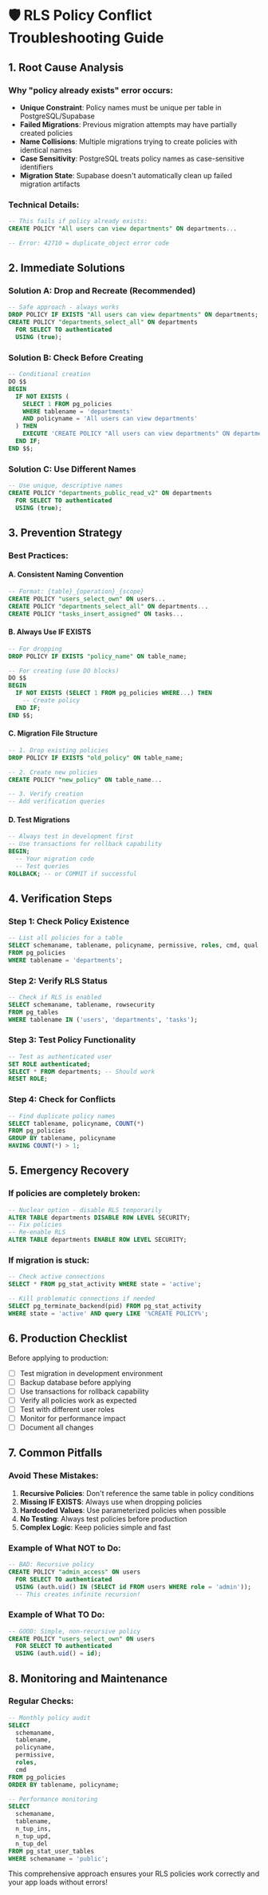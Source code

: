 # 🛡️ RLS Policy Conflict Troubleshooting Guide

## 1. Root Cause Analysis

### Why "policy already exists" error occurs:
- **Unique Constraint**: Policy names must be unique per table in PostgreSQL/Supabase
- **Failed Migrations**: Previous migration attempts may have partially created policies
- **Name Collisions**: Multiple migrations trying to create policies with identical names
- **Case Sensitivity**: PostgreSQL treats policy names as case-sensitive identifiers
- **Migration State**: Supabase doesn't automatically clean up failed migration artifacts

### Technical Details:
```sql
-- This fails if policy already exists:
CREATE POLICY "All users can view departments" ON departments...

-- Error: 42710 = duplicate_object error code
```

## 2. Immediate Solutions

### Solution A: Drop and Recreate (Recommended)
```sql
-- Safe approach - always works
DROP POLICY IF EXISTS "All users can view departments" ON departments;
CREATE POLICY "departments_select_all" ON departments
  FOR SELECT TO authenticated
  USING (true);
```

### Solution B: Check Before Creating
```sql
-- Conditional creation
DO $$
BEGIN
  IF NOT EXISTS (
    SELECT 1 FROM pg_policies 
    WHERE tablename = 'departments' 
    AND policyname = 'All users can view departments'
  ) THEN
    EXECUTE 'CREATE POLICY "All users can view departments" ON departments FOR SELECT TO authenticated USING (true)';
  END IF;
END $$;
```

### Solution C: Use Different Names
```sql
-- Use unique, descriptive names
CREATE POLICY "departments_public_read_v2" ON departments
  FOR SELECT TO authenticated
  USING (true);
```

## 3. Prevention Strategy

### Best Practices:

#### A. Consistent Naming Convention
```sql
-- Format: {table}_{operation}_{scope}
CREATE POLICY "users_select_own" ON users...
CREATE POLICY "departments_select_all" ON departments...
CREATE POLICY "tasks_insert_assigned" ON tasks...
```

#### B. Always Use IF EXISTS
```sql
-- For dropping
DROP POLICY IF EXISTS "policy_name" ON table_name;

-- For creating (use DO blocks)
DO $$
BEGIN
  IF NOT EXISTS (SELECT 1 FROM pg_policies WHERE...) THEN
    -- Create policy
  END IF;
END $$;
```

#### C. Migration File Structure
```sql
-- 1. Drop existing policies
DROP POLICY IF EXISTS "old_policy" ON table_name;

-- 2. Create new policies
CREATE POLICY "new_policy" ON table_name...

-- 3. Verify creation
-- Add verification queries
```

#### D. Test Migrations
```sql
-- Always test in development first
-- Use transactions for rollback capability
BEGIN;
  -- Your migration code
  -- Test queries
ROLLBACK; -- or COMMIT if successful
```

## 4. Verification Steps

### Step 1: Check Policy Existence
```sql
-- List all policies for a table
SELECT schemaname, tablename, policyname, permissive, roles, cmd, qual
FROM pg_policies 
WHERE tablename = 'departments';
```

### Step 2: Verify RLS Status
```sql
-- Check if RLS is enabled
SELECT schemaname, tablename, rowsecurity 
FROM pg_tables 
WHERE tablename IN ('users', 'departments', 'tasks');
```

### Step 3: Test Policy Functionality
```sql
-- Test as authenticated user
SET ROLE authenticated;
SELECT * FROM departments; -- Should work
RESET ROLE;
```

### Step 4: Check for Conflicts
```sql
-- Find duplicate policy names
SELECT tablename, policyname, COUNT(*) 
FROM pg_policies 
GROUP BY tablename, policyname 
HAVING COUNT(*) > 1;
```

## 5. Emergency Recovery

### If policies are completely broken:
```sql
-- Nuclear option - disable RLS temporarily
ALTER TABLE departments DISABLE ROW LEVEL SECURITY;
-- Fix policies
-- Re-enable RLS
ALTER TABLE departments ENABLE ROW LEVEL SECURITY;
```

### If migration is stuck:
```sql
-- Check active connections
SELECT * FROM pg_stat_activity WHERE state = 'active';

-- Kill problematic connections if needed
SELECT pg_terminate_backend(pid) FROM pg_stat_activity 
WHERE state = 'active' AND query LIKE '%CREATE POLICY%';
```

## 6. Production Checklist

Before applying to production:
- [ ] Test migration in development environment
- [ ] Backup database before applying
- [ ] Use transactions for rollback capability
- [ ] Verify all policies work as expected
- [ ] Test with different user roles
- [ ] Monitor for performance impact
- [ ] Document all changes

## 7. Common Pitfalls

### Avoid These Mistakes:
1. **Recursive Policies**: Don't reference the same table in policy conditions
2. **Missing IF EXISTS**: Always use when dropping policies
3. **Hardcoded Values**: Use parameterized policies when possible
4. **No Testing**: Always test policies before production
5. **Complex Logic**: Keep policies simple and fast

### Example of What NOT to Do:
```sql
-- BAD: Recursive policy
CREATE POLICY "admin_access" ON users
  FOR SELECT TO authenticated
  USING (auth.uid() IN (SELECT id FROM users WHERE role = 'admin'));
  -- This creates infinite recursion!
```

### Example of What TO Do:
```sql
-- GOOD: Simple, non-recursive policy
CREATE POLICY "users_select_own" ON users
  FOR SELECT TO authenticated
  USING (auth.uid() = id);
```

## 8. Monitoring and Maintenance

### Regular Checks:
```sql
-- Monthly policy audit
SELECT 
  schemaname,
  tablename,
  policyname,
  permissive,
  roles,
  cmd
FROM pg_policies 
ORDER BY tablename, policyname;

-- Performance monitoring
SELECT 
  schemaname,
  tablename,
  n_tup_ins,
  n_tup_upd,
  n_tup_del
FROM pg_stat_user_tables 
WHERE schemaname = 'public';
```

This comprehensive approach ensures your RLS policies work correctly and your app loads without errors!